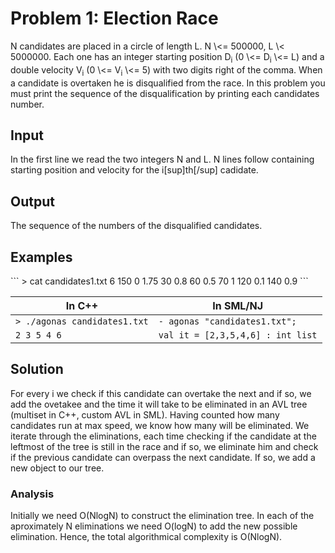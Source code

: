 <h1>Problem 1: Election Race</h1>
N candidates are placed in a circle of length L. N \<= 500000, L \< 5000000.
Each one has an integer starting position D<sub>i</sub> (0 \<= D<sub>i</sub> \<= L) and a double velocity V<sub>i</sub> (0 \<= V<sub>i</sub> \<= 5) 
with two digits right of the comma. When a candidate is overtaken he is disqualified from the race.
In this problem you must print the sequence of the disqualification by printing each candidates number.

<h2>Input</h2>
In the first line we read the two integers N and L.
N lines follow containing starting position and velocity for the i[sup]th[/sup] cadidate.

<h2>Output</h2>
The sequence of the numbers of the disqualified candidates.

<h2>Examples</h2>
```
> cat candidates1.txt
6 150
0 1.75
30 0.8
60 0.5
70 1
120 0.1
140 0.9
```

| In C++ | In SML/NJ |
|---|---|
| `> ./agonas candidates1.txt` | `- agonas "candidates1.txt";`|
| `2 3 5 4 6` | `val it = [2,3,5,4,6] : int list` |



<h2>Solution </h2>
For every i we check if this candidate can overtake the next and if so, we add the ovetakee and the time
it will take to be eliminated in an AVL tree (multiset in C++, custom AVL in SML). Having counted how many
candidates run at max speed, we know how many will be eliminated. We iterate through the eliminations,
each time checking if the candidate at the leftmost of the tree is still in the race and if so, we eliminate
him and check if the previous candidate can overpass the next candidate. If so, we add a new object to our tree.

<h3>Analysis</h3>
Initially we need O(NlogN) to construct the elimination tree. In each of the aproximately N eliminations we need
O(logN) to add the new possible elimination. Hence, the total algorithmical complexity is O(NlogN).
